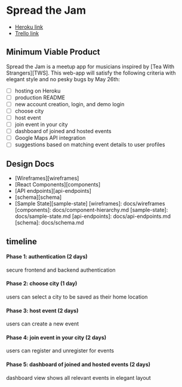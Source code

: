 
# Spread the Jam

- [Heroku link][heroku]
- [Trello link][trello]

[heroku]: http://www.spreadthejam.herokuap.com

[trello]: http://trello.com

## Minimum Viable Product
Spread the Jam is a meetup app for musicians inspired by [Tea With Strangers][TWS]. This web-app will satisfy the following criteria with elegant style and no pesky bugs by May 26th:
- [ ] hosting on Heroku
- [ ] production README
- [ ] new account creation, login, and demo login
- [ ] choose city
- [ ] host event
- [ ] join event in your city
- [ ] dashboard of joined and hosted events
- [ ] Google Maps API integration
- [ ] suggestions based on matching event details to user profiles

## Design Docs
- [Wireframes][wireframes]
- [React Components][components]
- [API endpoints][api-endpoints]
- [schema][schema]
- [Sample State][sample-state]
[wireframes]: docs/wireframes
[components]: docs/component-hierarchy.md
[sample-state]: docs/sample-state.md
[api-endpoints]: docs/api-endpoints.md
[schema]: docs/schema.md

## timeline

#### Phase 1: authentication (2 days)
secure frontend and backend authentication
#### Phase 2: choose city (1 day)
users can select a city to be saved as their home location
#### Phase 3: host event (2 days)
users can create a new event
#### Phase 4: join event in your city (2 days)
users can register and unregister for events
#### Phase 5: dashboard of joined and hosted events (2 days)
dashboard view shows all relevant events in elegant layout
